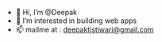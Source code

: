 - 👋 Hi, I’m @Deepak
- 👀 I’m interested in building web apps
- 📫 mailme at : deepaktjstiwari@gmail.com

<!---
Deepak0-01/Deepak0-01 is a ✨ special ✨ repository because its `README.md` (this file) appears on your GitHub profile.
You can click the Preview link to take a look at your changes.
--->
